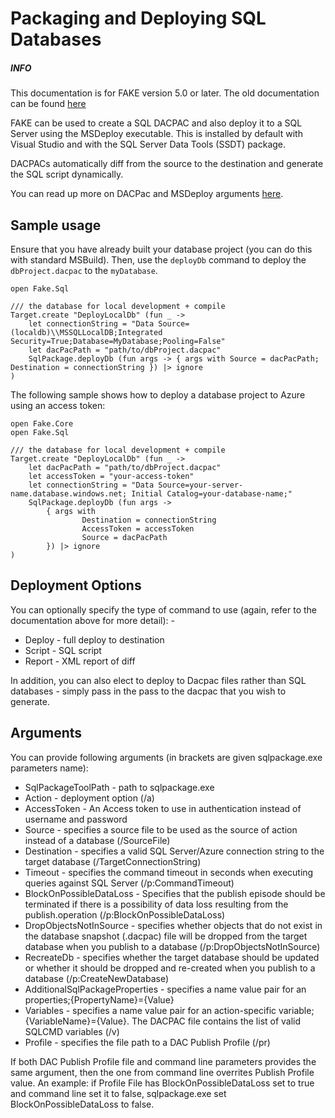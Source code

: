 # Packaging and Deploying SQL Databases

<div class="alert alert-info">
    <h5>INFO</h5>
    <p>This documentation is for FAKE version 5.0 or later. The old documentation can be found <a href="legacy-dacpac.html">here</a></p>
</div>

FAKE can be used to create a SQL DACPAC and also deploy it to a SQL Server using the MSDeploy executable. This is installed by default with Visual Studio and with the SQL Server Data Tools (SSDT) package.

DACPACs automatically diff from the source to the destination and generate the SQL script dynamically.

You can read up more on DACPac and MSDeploy arguments [here](https://msdn.microsoft.com/en-us/library/hh550081%28v=vs.103%29.aspx).

## Sample usage

Ensure that you have already built your database project (you can do this with standard MSBuild). Then, use the ``deployDb`` command to deploy the ``dbProject.dacpac`` to the ``myDatabase``.

    open Fake.Sql

    /// the database for local development + compile
    Target.create "DeployLocalDb" (fun _ ->
        let connectionString = "Data Source=(localdb)\\MSSQLLocalDB;Integrated Security=True;Database=MyDatabase;Pooling=False"
        let dacPacPath = "path/to/dbProject.dacpac"
        SqlPackage.deployDb (fun args -> { args with Source = dacPacPath; Destination = connectionString }) |> ignore
    )

The following sample shows how to deploy a database project to Azure using an access token:

    open Fake.Core
    open Fake.Sql

    /// the database for local development + compile
    Target.create "DeployLocalDb" (fun _ ->
        let dacPacPath = "path/to/dbProject.dacpac"
        let accessToken = "your-access-token"
        let connectionString = "Data Source=your-server-name.database.windows.net; Initial Catalog=your-database-name;" 
        SqlPackage.deployDb (fun args -> 
            { args with 
                    Destination = connectionString
                    AccessToken = accessToken
                    Source = dacPacPath 
            }) |> ignore
    )

## Deployment Options

You can optionally specify the type of command to use (again, refer to the documentation above for more detail): -

* Deploy - full deploy to destination
* Script - SQL script
* Report - XML report of diff

In addition, you can also elect to deploy to Dacpac files rather than SQL databases - simply pass in the pass to the dacpac that you wish to generate.


## Arguments

You can provide following arguments (in brackets are given sqlpackage.exe parameters name):

* SqlPackageToolPath - path to sqlpackage.exe
* Action - deployment option (/a)
* AccessToken - An Access token to use in authentication instead of username and password
* Source - specifies a source file to be used as the source of action instead of a database (/SourceFile)
* Destination - specifies a valid SQL Server/Azure connection string to the target database (/TargetConnectionString)
* Timeout - specifies the command timeout in seconds when executing queries against SQL Server (/p:CommandTimeout)
* BlockOnPossibleDataLoss - Specifies that the publish episode should be terminated if there is a possibility of data loss resulting from the publish.operation (/p:BlockOnPossibleDataLoss)
* DropObjectsNotInSource - specifies whether objects that do not exist in the database snapshot (.dacpac) file will be dropped from the target database when you publish to a database (/p:DropObjectsNotInSource) 
* RecreateDb - specifies whether the target database should be updated or whether it should be dropped and re-created when you publish to a database (/p:CreateNewDatabase)
* AdditionalSqlPackageProperties - specifies a name value pair for an properties;{PropertyName}={Value}
* Variables - specifies a name value pair for an action-specific variable;{VariableName}={Value}. The DACPAC file contains the list of valid SQLCMD variables (/v)
* Profile - specifies the file path to a DAC Publish Profile (/pr)

If both DAC Publish Profile file and command line parameters provides the same argument, then the one from command line overrites Publish Profile value. An example: if Profile File has BlockOnPossibleDataLoss set to true and command line set it to false, sqlpackage.exe set BlockOnPossibleDataLoss to false.

